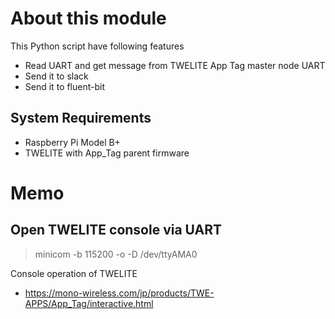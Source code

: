

# About this module

This Python script have following features

* Read UART and get message from TWELITE App Tag master node UART
* Send it to slack
* Send it to fluent-bit

## System Requirements
* Raspberry Pi Model B+
* TWELITE with App\_Tag parent firmware

# Memo

## Open TWELITE console via UART

> minicom -b 115200 -o -D /dev/ttyAMA0

Console operation of TWELITE
* https://mono-wireless.com/jp/products/TWE-APPS/App_Tag/interactive.html




